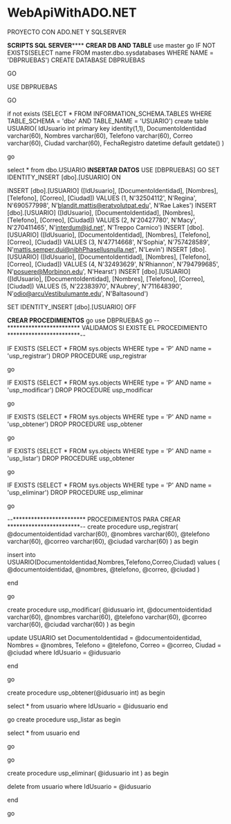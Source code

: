# WebApiWithADO.NET
PROYECTO CON ADO.NET Y SQLSERVER

**************SCRIPTS SQL SERVER******************
**CREAR DB AND TABLE**
use master
go
IF NOT EXISTS(SELECT name FROM master.dbo.sysdatabases WHERE NAME = 'DBPRUEBAS')
CREATE DATABASE DBPRUEBAS

GO 

USE DBPRUEBAS

GO

if not exists (SELECT * FROM INFORMATION_SCHEMA.TABLES WHERE TABLE_SCHEMA = 'dbo' AND TABLE_NAME = 'USUARIO')
create table USUARIO(
IdUsuario int primary key identity(1,1),
DocumentoIdentidad varchar(60),
Nombres varchar(60),
Telefono varchar(60),
Correo varchar(60),
Ciudad varchar(60),
FechaRegistro datetime default getdate()
)

go

select * from dbo.USUARIO
**INSERTAR DATOS**
USE [DBPRUEBAS]
GO
SET IDENTITY_INSERT [dbo].[USUARIO] ON 

INSERT [dbo].[USUARIO] ([IdUsuario], [DocumentoIdentidad], [Nombres], [Telefono], [Correo], [Ciudad]) VALUES (1, N'32504112', N'Regina', N'690577998', N'blandit.mattis@eratvolutpat.edu', N'Rae Lakes')
INSERT [dbo].[USUARIO] ([IdUsuario], [DocumentoIdentidad], [Nombres], [Telefono], [Correo], [Ciudad]) VALUES (2, N'20427780', N'Macy', N'270411465', N'interdum@id.net', N'Treppo Carnico')
INSERT [dbo].[USUARIO] ([IdUsuario], [DocumentoIdentidad], [Nombres], [Telefono], [Correo], [Ciudad]) VALUES (3, N'47714668', N'Sophia', N'757428589', N'mattis.semper.dui@nibhPhasellusnulla.net', N'Levin')
INSERT [dbo].[USUARIO] ([IdUsuario], [DocumentoIdentidad], [Nombres], [Telefono], [Correo], [Ciudad]) VALUES (4, N'32493629', N'Rhiannon', N'794799685', N'posuere@Morbinon.edu', N'Hearst')
INSERT [dbo].[USUARIO] ([IdUsuario], [DocumentoIdentidad], [Nombres], [Telefono], [Correo], [Ciudad]) VALUES (5, N'22383970', N'Aubrey', N'711648390', N'odio@arcuVestibulumante.edu', N'Baltasound')

SET IDENTITY_INSERT [dbo].[USUARIO] OFF

**CREAR PROCEDIMIENTOS**
go
use DBPRUEBAS
go
--************************ VALIDAMOS SI EXISTE EL PROCEDIMIENTO ************************--

IF EXISTS (SELECT * FROM sys.objects WHERE type = 'P' AND name = 'usp_registrar')
DROP PROCEDURE usp_registrar

go

IF EXISTS (SELECT * FROM sys.objects WHERE type = 'P' AND name = 'usp_modificar')
DROP PROCEDURE usp_modificar

go

IF EXISTS (SELECT * FROM sys.objects WHERE type = 'P' AND name = 'usp_obtener')
DROP PROCEDURE usp_obtener

go

IF EXISTS (SELECT * FROM sys.objects WHERE type = 'P' AND name = 'usp_listar')
DROP PROCEDURE usp_obtener

go

IF EXISTS (SELECT * FROM sys.objects WHERE type = 'P' AND name = 'usp_eliminar')
DROP PROCEDURE usp_eliminar

go

--************************ PROCEDIMIENTOS PARA CREAR ************************--
create procedure usp_registrar(
@documentoidentidad varchar(60),
@nombres varchar(60),
@telefono varchar(60),
@correo varchar(60),
@ciudad varchar(60)
)
as
begin

insert into USUARIO(DocumentoIdentidad,Nombres,Telefono,Correo,Ciudad)
values
(
@documentoidentidad,
@nombres,
@telefono,
@correo,
@ciudad
)

end


go

create procedure usp_modificar(
@idusuario int,
@documentoidentidad varchar(60),
@nombres varchar(60),
@telefono varchar(60),
@correo varchar(60),
@ciudad varchar(60)
)
as
begin

update USUARIO set 
DocumentoIdentidad = @documentoidentidad,
Nombres = @nombres,
Telefono = @telefono,
Correo = @correo,
Ciudad = @ciudad
where IdUsuario = @idusuario

end

go

create procedure usp_obtener(@idusuario int)
as
begin

select * from usuario where IdUsuario = @idusuario
end

go
create procedure usp_listar
as
begin

select * from usuario
end


go

go

create procedure usp_eliminar(
@idusuario int
)
as
begin

delete from usuario where IdUsuario = @idusuario

end

go

